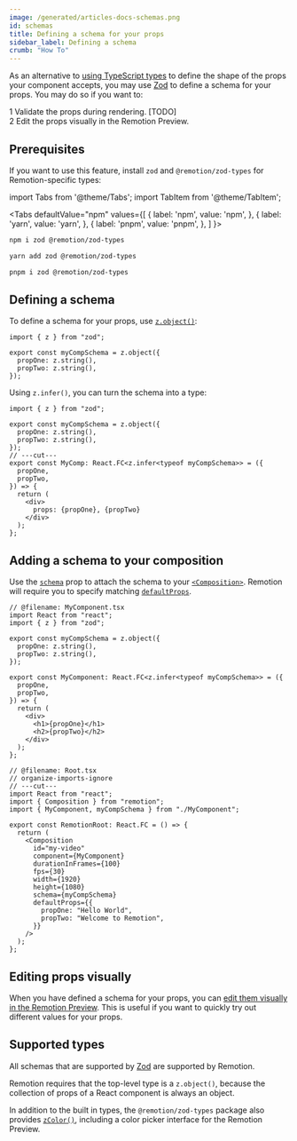 ```yaml
---
image: /generated/articles-docs-schemas.png
id: schemas
title: Defining a schema for your props
sidebar_label: Defining a schema
crumb: "How To"
---
```


As an alternative to [using TypeScript types](/docs/parametrized-rendering) to define the shape of the props your component accepts, you may use [Zod](https://zod.dev/) to define a schema for your props. You may do so if you want to:

<Step>1</Step> Validate the props during rendering. [TODO] <br/>
<Step>2</Step> Edit the props visually in the Remotion Preview.

## Prerequisites

If you want to use this feature, install `zod` and `@remotion/zod-types` for Remotion-specific types:

import Tabs from '@theme/Tabs';
import TabItem from '@theme/TabItem';

<Tabs
defaultValue="npm"
values={[
{ label: 'npm', value: 'npm', },
{ label: 'yarn', value: 'yarn', },
{ label: 'pnpm', value: 'pnpm', },
]
}>
<TabItem value="npm">

```bash
npm i zod @remotion/zod-types
```

  </TabItem>

  <TabItem value="yarn">

```bash
yarn add zod @remotion/zod-types
```

  </TabItem>

  <TabItem value="pnpm">

```bash
pnpm i zod @remotion/zod-types
```

  </TabItem>
</Tabs>

## Defining a schema

To define a schema for your props, use [`z.object()`](https://zod.dev/?id=objects):

```tsx twoslash
import { z } from "zod";

export const myCompSchema = z.object({
  propOne: z.string(),
  propTwo: z.string(),
});
```

Using `z.infer()`, you can turn the schema into a type:

```tsx twoslash
import { z } from "zod";

export const myCompSchema = z.object({
  propOne: z.string(),
  propTwo: z.string(),
});
// ---cut---
export const MyComp: React.FC<z.infer<typeof myCompSchema>> = ({
  propOne,
  propTwo,
}) => {
  return (
    <div>
      props: {propOne}, {propTwo}
    </div>
  );
};
```

## Adding a schema to your composition

Use the [`schema`](/docs/composition#schema) prop to attach the schema to your [`<Composition>`](/docs/composition). Remotion will require you to specify matching [`defaultProps`](/docs/composition#schema).

```tsx twoslash title="src/Root.tsx" {3,14-18}
// @filename: MyComponent.tsx
import React from "react";
import { z } from "zod";

export const myCompSchema = z.object({
  propOne: z.string(),
  propTwo: z.string(),
});

export const MyComponent: React.FC<z.infer<typeof myCompSchema>> = ({
  propOne,
  propTwo,
}) => {
  return (
    <div>
      <h1>{propOne}</h1>
      <h2>{propTwo}</h2>
    </div>
  );
};

// @filename: Root.tsx
// organize-imports-ignore
// ---cut---
import React from "react";
import { Composition } from "remotion";
import { MyComponent, myCompSchema } from "./MyComponent";

export const RemotionRoot: React.FC = () => {
  return (
    <Composition
      id="my-video"
      component={MyComponent}
      durationInFrames={100}
      fps={30}
      width={1920}
      height={1080}
      schema={myCompSchema}
      defaultProps={{
        propOne: "Hello World",
        propTwo: "Welcome to Remotion",
      }}
    />
  );
};
```

## Editing props visually

When you have defined a schema for your props, you can [edit them visually in the Remotion Preview](/docs/visual-editing). This is useful if you want to quickly try out different values for your props.

## Supported types

All schemas that are supported by [Zod](https://zod.dev/) are supported by Remotion.

Remotion requires that the top-level type is a `z.object()`, because the collection of props of a React component is always an object.

In addition to the built in types, the `@remotion/zod-types` package also provides [`zColor()`](/docs/zod-types/z-color), including a color picker interface for the Remotion Preview.
